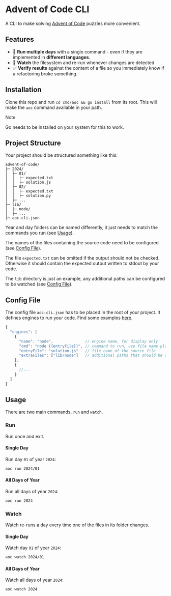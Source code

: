 # Advent of Code CLI

A CLI to make solving [Advent of Code](https://adventofcode.com) puzzles more
convenient.

## Features

- 👟 **Run multiple days** with a single command - even if they are implemented in
  **different languages**.
- 👀 **Watch** the filesystem and re-run whenever changes are detected.
- ✅ **Verify results** against the content of a file so you immediately know if
  a refactoring broke something.

## Installation

Clone this repo and run `cd cmd/aoc && go install` from its root. This will
make the `aoc` command available in your path.

> [!NOTE]
> Go needs to be installed on your system for this to work.

## Project Structure

Your project should be structured something like this:

```text
advent-of-code/
├─ 2024/
│  ├─ 01/
│  │  ├─ expected.txt
│  │  ├─ solution.js
│  ├─ 02/
│  │  ├─ expected.txt
│  │  ├─ solution.py
│  ├─ ...
├─ lib/
│  ├─ node/
│  ├─ ...
├─ aoc-cli.json
```

Year and day folders can be named differently, it just needs to match the
commands you run (see [Usage](#usage)).

The names of the files containing the source code need to be configured (see
[Config File](#config-file)).

The file `expected.txt` can be omitted if the output should not be checked.
Otherwise it should contain the expected output written to stdout by your code.

The `lib` directory is just an example, any additional paths can be configured
to be watched (see [Config File](#config-file)).

## Config File

The config file `aoc-cli.json` has to be placed in the root of your project. It
defines engines to run your code. Find some examples [here](cmd/aoc/aoc-cli.json).

```js
{
  "engines": [
    {
      "name": "node",              // engine name, for display only
      "cmd": "node {{entryFile}}", // command to run, use file name placeholder
      "entryFile": "solution.js"   // file name of the source file
      "extraFiles": ["lib/node"]   // additional paths that should be watched
    },
    {
      //...
    }
  ]
}
```

## Usage

There are two main commands, `run` and `watch`.

### Run

Run once and exit.

#### Single Day

Run day `01` of year `2024`:

```sh
aoc run 2024/01
```

#### All Days of Year

Run all days of year `2024`:

```sh
aoc run 2024
```

### Watch

Watch re-runs a day every time one of the files in its folder changes.

#### Single Day

Watch day `01` of year `2024`:

```sh
aoc watch 2024/01
```

#### All Days of Year

Watch all days of year `2024`:

```sh
aoc watch 2024
```
